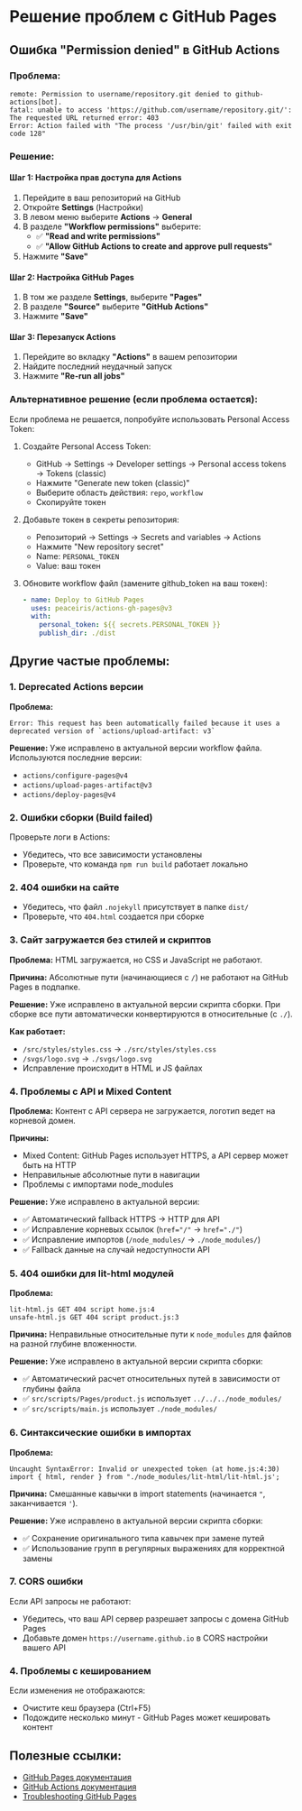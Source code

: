 # Решение проблем с GitHub Pages

## Ошибка "Permission denied" в GitHub Actions

### Проблема:

```
remote: Permission to username/repository.git denied to github-actions[bot].
fatal: unable to access 'https://github.com/username/repository.git/': The requested URL returned error: 403
Error: Action failed with "The process '/usr/bin/git' failed with exit code 128"
```

### Решение:

#### Шаг 1: Настройка прав доступа для Actions

1. Перейдите в ваш репозиторий на GitHub
2. Откройте **Settings** (Настройки)
3. В левом меню выберите **Actions** → **General**
4. В разделе **"Workflow permissions"** выберите:
   - ✅ **"Read and write permissions"**
   - ✅ **"Allow GitHub Actions to create and approve pull requests"**
5. Нажмите **"Save"**

#### Шаг 2: Настройка GitHub Pages

1. В том же разделе **Settings**, выберите **"Pages"**
2. В разделе **"Source"** выберите **"GitHub Actions"**
3. Нажмите **"Save"**

#### Шаг 3: Перезапуск Actions

1. Перейдите во вкладку **"Actions"** в вашем репозитории
2. Найдите последний неудачный запуск
3. Нажмите **"Re-run all jobs"**

### Альтернативное решение (если проблема остается):

Если проблема не решается, попробуйте использовать Personal Access Token:

1. Создайте Personal Access Token:

   - GitHub → Settings → Developer settings → Personal access tokens → Tokens (classic)
   - Нажмите "Generate new token (classic)"
   - Выберите область действия: `repo`, `workflow`
   - Скопируйте токен

2. Добавьте токен в секреты репозитория:

   - Репозиторий → Settings → Secrets and variables → Actions
   - Нажмите "New repository secret"
   - Name: `PERSONAL_TOKEN`
   - Value: ваш токен

3. Обновите workflow файл (замените github_token на ваш токен):
   ```yaml
   - name: Deploy to GitHub Pages
     uses: peaceiris/actions-gh-pages@v3
     with:
       personal_token: ${{ secrets.PERSONAL_TOKEN }}
       publish_dir: ./dist
   ```

## Другие частые проблемы:

### 1. Deprecated Actions версии

**Проблема:**

```
Error: This request has been automatically failed because it uses a deprecated version of `actions/upload-artifact: v3`
```

**Решение:** Уже исправлено в актуальной версии workflow файла. Используются последние версии:

- `actions/configure-pages@v4`
- `actions/upload-pages-artifact@v3`
- `actions/deploy-pages@v4`

### 2. Ошибки сборки (Build failed)

Проверьте логи в Actions:

- Убедитесь, что все зависимости установлены
- Проверьте, что команда `npm run build` работает локально

### 2. 404 ошибки на сайте

- Убедитесь, что файл `.nojekyll` присутствует в папке `dist/`
- Проверьте, что `404.html` создается при сборке

### 3. Сайт загружается без стилей и скриптов

**Проблема:** HTML загружается, но CSS и JavaScript не работают.

**Причина:** Абсолютные пути (начинающиеся с `/`) не работают на GitHub Pages в подпапке.

**Решение:** Уже исправлено в актуальной версии скрипта сборки. При сборке все пути автоматически конвертируются в относительные (с `./`).

**Как работает:**

- `/src/styles/styles.css` → `./src/styles/styles.css`
- `/svgs/logo.svg` → `./svgs/logo.svg`
- Исправление происходит в HTML и JS файлах

### 4. Проблемы с API и Mixed Content

**Проблема:** Контент с API сервера не загружается, логотип ведет на корневой домен.

**Причины:**

- Mixed Content: GitHub Pages использует HTTPS, а API сервер может быть на HTTP
- Неправильные абсолютные пути в навигации
- Проблемы с импортами node_modules

**Решение:** Уже исправлено в актуальной версии:

- ✅ Автоматический fallback HTTPS → HTTP для API
- ✅ Исправление корневых ссылок (`href="/"` → `href="./"`)
- ✅ Исправление импортов (`/node_modules/` → `./node_modules/`)
- ✅ Fallback данные на случай недоступности API

### 5. 404 ошибки для lit-html модулей

**Проблема:**

```
lit-html.js GET 404 script home.js:4
unsafe-html.js GET 404 script product.js:3
```

**Причина:** Неправильные относительные пути к `node_modules` для файлов на разной глубине вложенности.

**Решение:** Уже исправлено в актуальной версии скрипта сборки:

- ✅ Автоматический расчет относительных путей в зависимости от глубины файла
- ✅ `src/scripts/Pages/product.js` использует `../../../node_modules/`
- ✅ `src/scripts/main.js` использует `./node_modules/`

### 6. Синтаксические ошибки в импортах

**Проблема:**

```
Uncaught SyntaxError: Invalid or unexpected token (at home.js:4:30)
import { html, render } from "./node_modules/lit-html/lit-html.js';
```

**Причина:** Смешанные кавычки в import statements (начинается `"`, заканчивается `'`).

**Решение:** Уже исправлено в актуальной версии скрипта сборки:

- ✅ Сохранение оригинального типа кавычек при замене путей
- ✅ Использование групп в регулярных выражениях для корректной замены

### 7. CORS ошибки

Если API запросы не работают:

- Убедитесь, что ваш API сервер разрешает запросы с домена GitHub Pages
- Добавьте домен `https://username.github.io` в CORS настройки вашего API

### 4. Проблемы с кешированием

Если изменения не отображаются:

- Очистите кеш браузера (Ctrl+F5)
- Подождите несколько минут - GitHub Pages может кешировать контент

## Полезные ссылки:

- [GitHub Pages документация](https://docs.github.com/en/pages)
- [GitHub Actions документация](https://docs.github.com/en/actions)
- [Troubleshooting GitHub Pages](https://docs.github.com/en/pages/getting-started-with-github-pages/troubleshooting-jekyll-build-errors-for-github-pages-sites)
